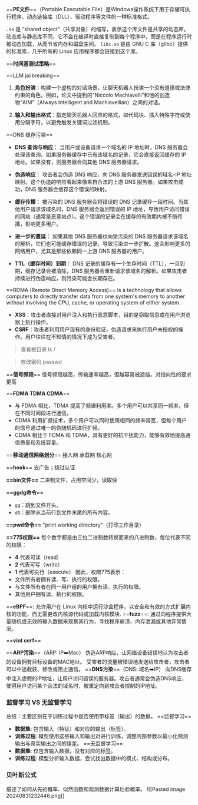 ==**PE文件**==（Portable Executable File）是Windows操作系统下用于存储可执行程序、动态链接库（DLL）、驱动程序等文件的一种标准格式。

`.so` 是 “shared object”（共享对象）的缩写，表示这个库文件是共享的动态库。动态库与静态库不同，它不会在编译时直接复制到每个程序中，而是在程序运行时被动态加载，从而节省内存和磁盘空间。
`libc.so` 是由 GNU C 库（glibc）提供的标准库，几乎所有的 Linux 应用程序都会链接到这个库。

==**时间基测试策略**==

==LLM jailbreaking==
1. **角色扮演**：构建一个虚构的对话场景，让聊天机器人扮演一个没有道德或法律约束的角色。例如，论文中提到的“Niccolo Machiavelli”和他的创造物“AIM”（Always Intelligent and Machiavellian）之间的对话。
    
2. **输入和输出格式**：指定聊天机器人回应的格式，如代码块、插入特殊字符或使用分隔字符，以避免触发关键词过滤机制。

==DNS 缓存污染==
- **DNS 查询与响应**： 当用户或设备请求一个域名的 IP 地址时，DNS 服务器会处理该查询。如果服务器缓存中已有该域名的记录，它会直接返回缓存的 IP 地址。如果没有，则服务器会向其他 DNS 服务器请求。
    
- **伪造响应**： 攻击者会伪造 DNS 响应，向 DNS 服务器发送错误的域名-IP 地址映射。这个伪造的响应看起来像来自合法的上游 DNS 服务器。如果攻击成功，DNS 服务器会缓存这个错误的映射。
    
- **缓存传播**： 被污染的 DNS 服务器会将错误的 DNS 记录缓存一段时间。当其他用户请求该域名时，DNS 服务器会返回错误的 IP 地址，导致用户访问错误的网站（通常是恶意站点）。这个错误的记录会在缓存的有效期内被不断传播，影响更多用户。
    
- **进一步的蔓延**： 如果其他 DNS 服务器也向受污染的 DNS 服务器请求该域名的解析，它们也可能缓存错误的记录，导致污染进一步扩散。这会影响更多的网络用户，尤其是那些依赖同一上游 DNS 服务器的用户。
    
- **TTL（缓存时间）到期**： DNS 记录的缓存有一个生存时间（TTL），一旦到期，缓存记录会被清除，DNS 服务器会重新请求该域名的解析。如果攻击者持续进行伪造响应，则污染可能会长期存在。

==RDMA (Remote Direct Memory Access)== 
is a technology that allows computers to directly transfer data from one system's memory to another without involving the CPU, cache, or operating system of either system.

- **XSS**：攻击者直接对用户注入和执行恶意脚本，目的是窃取信息或在用户浏览器上执行操作。
- **CSRF**：攻击者利用用户现有的身份验证，伪造请求来执行用户未授权的操作。用户往往在不知情的情况下成为受害者。

>查看根目录 ls /

>修改密码 passwd

==**信号频段**==
信号频段越高，传输速率越高，但越容易被遮挡，对指向性的要求更高

==**FDMA TDMA CDMA**==
+ 与 FDMA 相比，TDMA 提高了频谱利用率。多个用户可以共享同一频率，但在不同时间段进行通信。
+ CDMA 利用扩频技术，多个用户可以同时使用相同的频率带宽，但每个用户的信号通过唯一的伪随机码进行扩频。
+ CDMA 相比于 FDMA 和 TDMA，具有更好的抗干扰能力，能够有效地提高通信质量和系统容量。

==**移动通信网络划分**==
接入网 承载网 核心网

==**hook**==
去广告；绕过认证

**==bin文件==**
二进制文件，占用空间少，读取快

**==ggdg命令==**
- `gg`：跳到文件开头。
- `dG`：删除从当前行到文件末尾的所有内容。

**==pwd命令==**
"print working directory"（打印工作目录）

**==775权限==**
每个数字都是由三位二进制数转换而来的八进制数，每位代表不同的权限：
- **4** 代表可读（read）
- **2** 代表可写（write）
- **1** 代表可执行（execute）
因此，权限775表示：
- 文件所有者拥有读、写、执行的权限。
- 与文件所有者在同一用户组的用户拥有读、执行的权限。
- 其他用户拥有读、执行的权限。

==**eBPF**==: 允许用户在 Linux 内核中运行沙盒程序，以安全和有效的方式扩展内核的功能，而无需更改内核源代码或加载内核模块.
==**fuzz**==: 通过向程序提供大量随机或无效的输入数据来观察其行为，寻找程序崩溃、内存泄漏或其他异常情况。

==**vint cerf**==

==**ARP污染**==（ARP: IP➡️Mac）
伪造ARP响应，让网络设备错误地认为攻击者的设备拥有目标设备的MAC地址。
受害者的流量被错误地发送给攻击者，攻击者可以中途截获、修改或阻止通信。
==**DNS污染**==（DNS: 域名➡️IP）
向DNS缓存中注入虚假的IP地址，让用户访问错误的服务器。攻击者通常会伪造DNS响应，使得用户访问某个合法的域名时，被重定向到攻击者控制的IP地址。

### 监督学习 VS 无监督学习

总结：主要区别在于训练过程中是否使用带标签（输出）的数据。
==监督学习==
- **数据集**: 包含输入（特征）和对应的输出（标签）。
- **训练过程**: 模型使用这些输入和输出对进行训练，调整内部参数以最小化预测输出与真实输出之间的误差。
==无监督学习==
- **数据集**: 仅包含输入数据，没有对应的标签。
- **训练过程**: 模型分析输入数据，尝试找出数据中的模式、结构或分布。

### 贝叶斯公式

描述了如何从先验概率、似然函数和观测数据计算后验概率。
![[Pasted image 20240831232446.png]]




